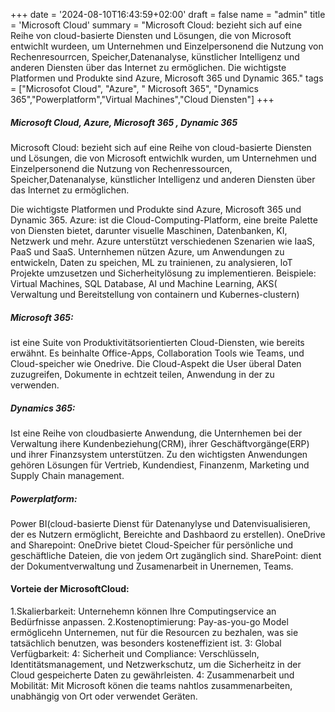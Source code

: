 +++
date = '2024-08-10T16:43:59+02:00'
draft = false
name = "admin"
title = 'Microsoft Cloud'
summary = "Microsoft Cloud: bezieht sich auf eine Reihe von cloud-basierte Diensten und Lösungen, die von Microsoft entwichlt wurdeen, um Unternehmen und Einzelpersonend die Nutzung von Rechenresourrcen, Speicher,Datenanalyse, künstlicher Intelligenz und anderen Diensten über das Internet zu ermöglichen. Die wichtigste Platformen und Produkte sind Azure, Microsoft 365 und Dynamic 365."
tags = ["Microsofot Cloud", "Azure", " Microsoft 365", "Dynamics 365","Powerplatform","Virtual Machines","Cloud Diensten"]
+++

##### Microsoft Cloud, Azure, Microsoft 365 , Dynamic 365

Microsoft Cloud: bezieht sich auf eine Reihe von cloud-basierte Diensten und Lösungen, die von Microsoft entwichlk wurden, um Unternehmen und Einzelpersonend die Nutzung von Rechenressourcen, Speicher,Datenanalyse, künstlicher Intelligenz und anderen Diensten über das Internet zu ermöglichen. 

Die wichtigste Platformen und Produkte sind Azure, Microsoft 365 und Dynamic 365.
Azure: ist die Cloud-Computing-Platform, eine breite Palette von Diensten bietet, darunter visuelle Maschinen, Datenbanken, KI, Netzwerk und mehr.
Azure unterstützt verschiedenen Szenarien wie IaaS, PaaS und SaaS.
Unternhemen nützen Azure, um Anwendungen zu entwickeln, Daten zu speichen, ML zu trainienen, zu analysieren, loT Projekte umzusetzen und Sicherheitylösung zu implementieren.
Beispiele: Virtual Machines, SQL Database, AI und Machine Learning, AKS( Verwaltung und Bereitstellung von containern und Kubernes-clustern)

##### Microsoft 365: 
ist eine Suite von Produktivitätsorientierten Cloud-Diensten, wie bereits erwähnt. Es beinhalte Office-Apps, Collaboration Tools wie Teams, und Cloud-speicher wie Onedrive.
Die Cloud-Aspekt die User überal Daten zuzugreifen, Dokumente in echtzeit teilen, Anwendung in der zu verwenden.


##### Dynamics 365:
Ist eine Reihe von cloudbasierte Anwendung, die Unternhemen bei der Verwaltung ihere Kundenbeziehung(CRM), ihrer Geschäftvorgänge(ERP) und ihrer Finanzsystem unterstützen.
Zu den wichtigsten Anwendungen gehören Lösungen für Vertrieb, Kundendiest, Finanzenm, Marketing und Supply Chain management.

##### Powerplatform: 
Power BI(cloud-basierte Dienst für Datenanylyse und Datenvisualisieren, der es Nutzern ermöglicht, Bereichte and Dashbaord zu erstellen).
OneDrive and Sharepoint:
OneDrive bietet Cloud-Speicher für persönliche und geschäftliche Dateien, die von jedem Ort zugänglich sind.
SharePoint: dient der Dokumentverwaltung und Zusamenarbeit in Unernemen, Teams.

#### Vorteie der MicrosoftCloud:
1.Skalierbarkeit: Unternehemn können Ihre Computingservice an Bedürfnisse anpassen. 
2.Kostenoptimierung: Pay-as-you-go Model ermöglicehn Unternemen, nut für die Resourcen zu bezhalen, was sie tatsächlich benutzen, was besonders kosteneffizient ist.
3: Global Verfügbarkeit: 
4: Sicherheit und Compliance: Verschlüsseln, Identitätsmanagement, und Netzwerkschutz, um die Sicherheitz in der Cloud gespeicherte Daten zu gewährleisten. 
4: Zusammenarbeit und Mobilität: Mit Microsoft könen die teams nahtlos zusammenarbeiten, unabhängig von Ort oder verwendet Geräten.
